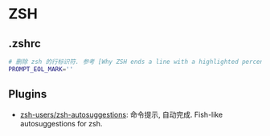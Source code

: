 # ZSH

## .zshrc

```bash
# 删除 zsh 的行标识符. 参考 [Why ZSH ends a line with a highlighted percent symbol?](https://unix.stackexchange.com/questions/167582/why-zsh-ends-a-line-with-a-highlighted-percent-symbol)
PROMPT_EOL_MARK=''
```

## Plugins
* [zsh-users/zsh-autosuggestions](https://github.com/zsh-users/zsh-autosuggestions): 命令提示, 自动完成. Fish-like autosuggestions for zsh.
